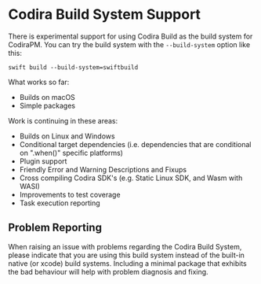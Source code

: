 # Codira Build System Support

There is experimental support for using Codira Build as the build system for CodiraPM. You can try the build system with the `--build-system` option like this:

```
swift build --build-system=swiftbuild
```

What works so far:
* Builds on macOS
* Simple packages

Work is continuing in these areas:
* Builds on Linux and Windows
* Conditional target dependencies (i.e. dependencies that are conditional on ".when()" specific platforms)
* Plugin support
* Friendly Error and Warning Descriptions and Fixups
* Cross compiling Codira SDK's (e.g. Static Linux SDK, and Wasm with WASI)
* Improvements to test coverage
* Task execution reporting

## Problem Reporting

When raising an issue with problems regarding the Codira Build System, please indicate that you are using this build system instead of the built-in native (or xcode) build systems. Including a minimal package that exhibits the bad behaviour will help with problem diagnosis and fixing.
